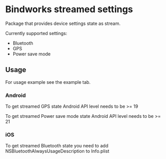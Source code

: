 # Bindworks streamed settings

Package that provides device settings state as stream.

Currently supported settings:

- Bluetooth
- GPS
- Power save mode

## Usage

For usage example see the example tab.

### Android

To get streamed GPS state Android API level needs to be >= 19

To get streamed Power save mode state Android API level needs to be >= 21

### iOS

To get streamed Bluetooth state you need to add NSBluetoothAlwaysUsageDescription to Info.plist
